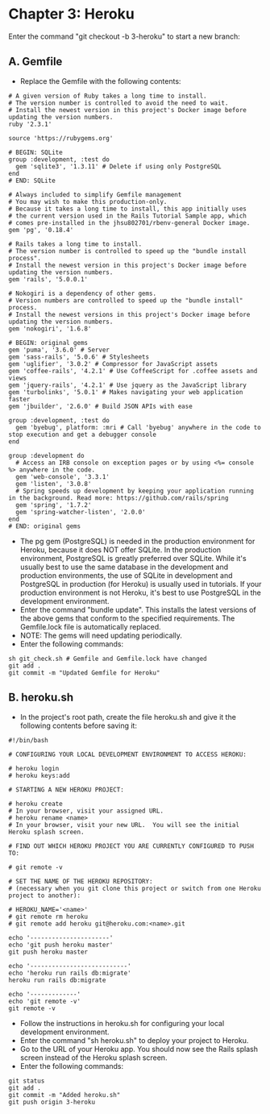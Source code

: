 # Chapter 3: Heroku

Enter the command "git checkout -b 3-heroku" to start a new branch:

## A. Gemfile
*  Replace the Gemfile with the following contents:
```
# A given version of Ruby takes a long time to install.
# The version number is controlled to avoid the need to wait.
# Install the newest version in this project's Docker image before updating the version numbers.
ruby '2.3.1'

source 'https://rubygems.org'

# BEGIN: SQLite
group :development, :test do
  gem 'sqlite3', '1.3.11' # Delete if using only PostgreSQL
end
# END: SQLite

# Always included to simplify Gemfile management
# You may wish to make this production-only.
# Because it takes a long time to install, this app initially uses
# the current version used in the Rails Tutorial Sample app, which
# comes pre-installed in the jhsu802701/rbenv-general Docker image.
gem 'pg', '0.18.4'

# Rails takes a long time to install.
# The version number is controlled to speed up the "bundle install process".
# Install the newest version in this project's Docker image before updating the version numbers.
gem 'rails', '5.0.0.1'

# Nokogiri is a dependency of other gems.
# Version numbers are controlled to speed up the "bundle install" process.
# Install the newest versions in this project's Docker image before updating the version numbers.
gem 'nokogiri', '1.6.8'

# BEGIN: original gems
gem 'puma', '3.6.0' # Server
gem 'sass-rails', '5.0.6' # Stylesheets
gem 'uglifier', '3.0.2' # Compressor for JavaScript assets
gem 'coffee-rails', '4.2.1' # Use CoffeeScript for .coffee assets and views
gem 'jquery-rails', '4.2.1' # Use jquery as the JavaScript library
gem 'turbolinks', '5.0.1' # Makes navigating your web application faster
gem 'jbuilder', '2.6.0' # Build JSON APIs with ease

group :development, :test do
  gem 'byebug', platform: :mri # Call 'byebug' anywhere in the code to stop execution and get a debugger console
end

group :development do
  # Access an IRB console on exception pages or by using <%= console %> anywhere in the code.
  gem 'web-console', '3.3.1'
  gem 'listen', '3.0.8'
  # Spring speeds up development by keeping your application running in the background. Read more: https://github.com/rails/spring
  gem 'spring', '1.7.2'
  gem 'spring-watcher-listen', '2.0.0'
end
# END: original gems
```
*  The pg gem (PostgreSQL) is needed in the production environment for Heroku, because it does NOT offer SQLite.  In the production environment, PostgreSQL is greatly preferred over SQLite.  While it's usually best to use the same database in the development and production environments, the use of SQLite in development and PostgreSQL in production (for Heroku) is usually used in tutorials.  If your production environment is not Heroku, it's best to use PostgreSQL in the development environment.
*  Enter the command "bundle update".  This installs the latest versions of the above gems that conform to the specified requirements.  The Gemfile.lock file is automatically replaced.
*  NOTE: The gems will need updating periodically.
*  Enter the following commands: 
```
sh git_check.sh # Gemfile and Gemfile.lock have changed
git add .
git commit -m "Updated Gemfile for Heroku"
```

## B. heroku.sh
* In the project's root path, create the file heroku.sh and give it the following contents before saving it:
```
#!/bin/bash

# CONFIGURING YOUR LOCAL DEVELOPMENT ENVIRONMENT TO ACCESS HEROKU:

# heroku login
# heroku keys:add

# STARTING A NEW HEROKU PROJECT:

# heroku create
# In your browser, visit your assigned URL.
# heroku rename <name>
# In your browser, visit your new URL.  You will see the initial Heroku splash screen.

# FIND OUT WHICH HEROKU PROJECT YOU ARE CURRENTLY CONFIGURED TO PUSH TO:

# git remote -v

# SET THE NAME OF THE HEROKU REPOSITORY:
# (necessary when you git clone this project or switch from one Heroku project to another):

# HEROKU_NAME='<name>'
# git remote rm heroku
# git remote add heroku git@heroku.com:<name>.git

echo '----------------------'
echo 'git push heroku master'
git push heroku master

echo '---------------------------'
echo 'heroku run rails db:migrate'
heroku run rails db:migrate

echo '-------------'
echo 'git remote -v'
git remote -v
```
* Follow the instructions in heroku.sh for configuring your local development environment.
* Enter the command "sh heroku.sh" to deploy your project to Heroku.
* Go to the URL of your Heroku app.  You should now see the Rails splash screen instead of the Heroku splash screen.
* Enter the following commands:
```
git status
git add .
git commit -m "Added heroku.sh"
git push origin 3-heroku
